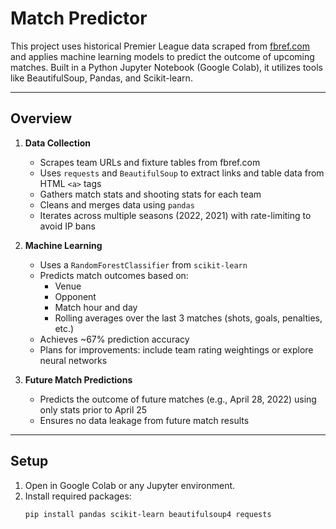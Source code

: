 # Match Predictor

This project uses historical Premier League data scraped from [fbref.com](https://fbref.com/en/comps/9/Premier-League-Stats) and applies machine learning models to predict the outcome of upcoming matches. Built in a Python Jupyter Notebook (Google Colab), it utilizes tools like BeautifulSoup, Pandas, and Scikit-learn.

---

## Overview

1. **Data Collection**
   - Scrapes team URLs and fixture tables from fbref.com
   - Uses `requests` and `BeautifulSoup` to extract links and table data from HTML `<a>` tags
   - Gathers match stats and shooting stats for each team
   - Cleans and merges data using `pandas`
   - Iterates across multiple seasons (2022, 2021) with rate-limiting to avoid IP bans

2. **Machine Learning**
   - Uses a `RandomForestClassifier` from `scikit-learn`
   - Predicts match outcomes based on:
     - Venue
     - Opponent
     - Match hour and day
     - Rolling averages over the last 3 matches (shots, goals, penalties, etc.)
   - Achieves ~67% prediction accuracy
   - Plans for improvements: include team rating weightings or explore neural networks

3. **Future Match Predictions**
   - Predicts the outcome of future matches (e.g., April 28, 2022) using only stats prior to April 25
   - Ensures no data leakage from future match results

---

## Setup

1. Open in Google Colab or any Jupyter environment.
2. Install required packages:
   ```bash
   pip install pandas scikit-learn beautifulsoup4 requests

